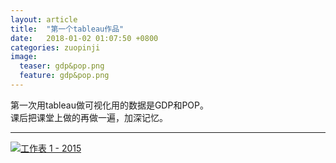 ```yaml
---
layout: article
title:  "第一个tableau作品"
date:   2018-01-02 01:07:50 +0800
categories: zuopinji 
image:
  teaser: gdp&pop.png
  feature: gdp&pop.png
---
```


第一次用tableau做可视化用的数据是GDP和POP。  
课后把课堂上做的再做一遍，加深记忆。
***

<div class='tableauPlaceholder' id='viz1515169979087' style='position: relative'><noscript><a href='#'><img alt='工作表 1 - 2015 ' src='https:&#47;&#47;public.tableau.com&#47;static&#47;images&#47;No&#47;No1_0&#47;1&#47;1_rss.png' style='border: none' /></a></noscript><object class='tableauViz'  style='display:none;'><param name='host_url' value='https%3A%2F%2Fpublic.tableau.com%2F' /> <param name='embed_code_version' value='3' /> <param name='site_root' value='' /><param name='name' value='No1_0&#47;1' /><param name='tabs' value='no' /><param name='toolbar' value='yes' /><param name='static_image' value='https:&#47;&#47;public.tableau.com&#47;static&#47;images&#47;No&#47;No1_0&#47;1&#47;1.png' /> <param name='animate_transition' value='yes' /><param name='display_static_image' value='yes' /><param name='display_spinner' value='yes' /><param name='display_overlay' value='yes' /><param name='display_count' value='yes' /><param name='filter' value='publish=yes' /></object></div>                <script type='text/javascript'>                    var divElement = document.getElementById('viz1515169979087');                    var vizElement = divElement.getElementsByTagName('object')[0];                    vizElement.style.width='100%';vizElement.style.height=(divElement.offsetWidth*0.75)+'px';                    var scriptElement = document.createElement('script');                    scriptElement.src = 'https://public.tableau.com/javascripts/api/viz_v1.js';                    vizElement.parentNode.insertBefore(scriptElement, vizElement);                </script>